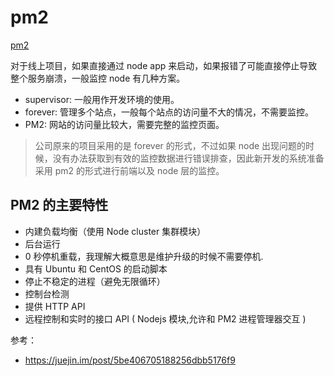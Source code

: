 # pm2

[pm2](https://www.npmjs.com/package/pm2)

对于线上项目，如果直接通过 node app 来启动，如果报错了可能直接停止导致整个服务崩溃，一般监控 node 有几种方案。

- supervisor: 一般用作开发环境的使用。
- forever: 管理多个站点，一般每个站点的访问量不大的情况，不需要监控。
- PM2: 网站的访问量比较大，需要完整的监控页面。

> 公司原来的项目采用的是 forever 的形式，不过如果 node 出现问题的时候，没有办法获取到有效的监控数据进行错误排查，因此新开发的系统准备采用 pm2 的形式进行前端以及 node 层的监控。

## PM2 的主要特性

- 内建负载均衡（使用 Node cluster 集群模块）
- 后台运行
- 0 秒停机重载，我理解大概意思是维护升级的时候不需要停机.
- 具有 Ubuntu 和 CentOS 的启动脚本
- 停止不稳定的进程（避免无限循环）
- 控制台检测
- 提供 HTTP API
- 远程控制和实时的接口 API ( Nodejs 模块,允许和 PM2 进程管理器交互 )

参考：

- https://juejin.im/post/5be406705188256dbb5176f9

